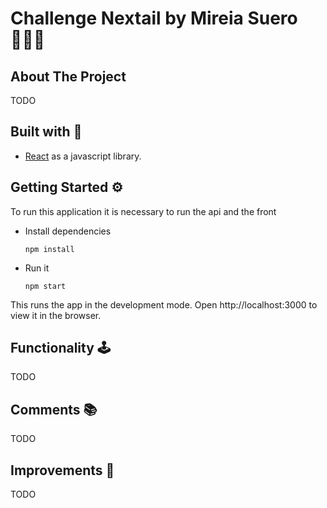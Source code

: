 # Challenge Nextail by Mireia Suero 👩🏻‍💻

## About The Project

TODO

## Built with 🚀

* [React](https://reactjs.org) as a javascript library.

## Getting Started ⚙️

To run this application it is necessary to run the api and the front

- Install dependencies
  ```shell
  npm install
  ```

- Run it
  ```shell
  npm start
  ```

This runs the app in the development mode. Open http://localhost:3000 to view it in the browser.

## Functionality 🕹️

TODO

## Comments 📚

TODO

## Improvements 📝

TODO
